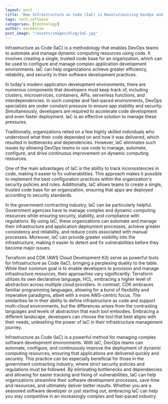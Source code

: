 ```yaml
---
layout: post
title: "How Infrastructure as Code (IaC) is Revolutionizing DevOps and Government Contracting"
tags: tech,software
categories: [technology]
author: mackenzie
post_image: "/assets/images/blog/IaC.jpg"
---
```


Infrastructure as Code (IaC) is a methodology that enables DevOps teams to automate and manage dynamic computing resources using code. It involves creating a single, trusted code base for an organization, which can be used to configure and manage complex application development environments. IaC can help organizations achieve greater efficiency, reliability, and security in their software development practices.

In today's modern application development environments, there are numerous components that developers must keep track of, including clusters, microservices, containers, APIs, serverless functions, and interdependencies. In such complex and fast-paced environments, DevOps specialists are under constant pressure to ensure app stability and security. Simultaneously, developers are required to accelerate code development and even faster deployment. IaC is an effective solution to manage these pressures.

Traditionally, organizations relied on a few highly skilled individuals who understood what their code depended on and how it was delivered, which resulted in bottlenecks and dependencies. However, IaC eliminates such issues by allowing DevOps teams to use code to manage, automate, configure, and drive continuous improvement on dynamic computing resources.

One of the main advantages of IaC is the ability to track inconsistencies in code, making it easier to fix vulnerabilities. This approach makes it possible to implement the best configuration practices within the organization's security policies and rules. Additionally, IaC allows teams to create a single, trusted code base for an organization, ensuring that apps are deployed according to security standards.

In the government contracting industry, IaC can be particularly helpful. Government agencies have to manage complex and dynamic computing resources while ensuring security, stability, and compliance with regulations. By using IaC, these organizations can automate and manage their infrastructure and application deployment processes, achieve greater consistency and reliability, and reduce costs associated with manual processes. Moreover, IaC can provide greater visibility into the infrastructure, making it easier to detect and fix vulnerabilities before they become major issues.

Terraform and CDK (AWS Cloud Development Kit) serve as powerful tools for Infrastructure as Code (IaC), bringing a perplexing duality to the table. While their common goal is to enable developers to provision and manage infrastructure resources, their approaches vary significantly. Terraform utilizes its own declarative language, HCL, embracing a higher level of abstraction across multiple cloud providers. In contrast, CDK embraces familiar programming languages, allowing for a burst of flexibility and imperative paradigms, albeit with a more AWS-centric focus. The similarities lie in their ability to define infrastructure as code and support multi-cloud environments, but the differences arises from the contrasting languages and levels of abstraction that each tool embodies. Embracing a different landscape, developers can choose the tool that best aligns with their needs, unleashing the power of IaC in their infrastructure management journey.

Infrastructure as Code (IaC) is a powerful method for managing complex software development environments. With IaC, DevOps teams can automate, configure, and continuously improve the deployment of dynamic computing resources, ensuring that applications are delivered quickly and securely. This practice can be especially beneficial for those in the government contracting industry, where strict security policies and regulations must be followed. By eliminating bottlenecks and dependencies and allowing for easier tracking and fixing of vulnerabilities, IaC can help organizations streamline their software development processes, save time and resources, and ultimately deliver better results. Whether you are a seasoned software developer or just starting out, embracing IaC can help you stay competitive in an increasingly complex and fast-paced industry.
